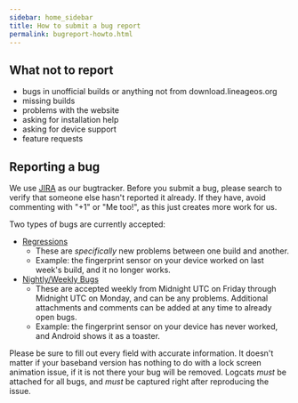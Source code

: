 ```yaml
---
sidebar: home_sidebar
title: How to submit a bug report
permalink: bugreport-howto.html
---
```


## What not to report
  - bugs in unofficial builds or anything not from download.lineageos.org
  - missing builds
  - problems with the website
  - asking for installation help
  - asking for device support
  - feature requests

## Reporting a bug

We use [JIRA](https://jira.lineageos.org) as our bugtracker. Before you submit a bug, please search to verify that someone else hasn't reported it already. If they have, avoid commenting with "+1" or "Me too!", as this just creates more work for us.

Two types of bugs are currently accepted:

  - [Regressions](https://jira.lineageos.org/browse/REGRESSION)
    - These are *specifically* new problems between one build and another.
    - Example: the fingerprint sensor on your device worked on last week's build, and it no longer works.
  - [Nightly/Weekly Bugs](https://jira.lineageos.org/browse/BUGBASH)
    - These are accepted weekly from Midnight UTC on Friday through Midnight UTC on Monday, and can be any problems. Additional attachments and comments can be added at any time to already open bugs.
    - Example: the fingerprint sensor on your device has never worked, and Android shows it as a toaster.

Please be sure to fill out every field with accurate information. It doesn't matter if your baseband version has nothing to do with a lock screen animation issue, if it is not there your bug will be removed. Logcats *must* be attached for all bugs, and *must* be captured right after reproducing the issue.
